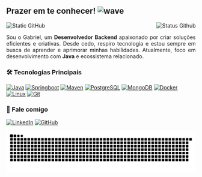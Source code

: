 ## Prazer em te conhecer! <img src="https://media.giphy.com/media/hvRJCLFzcasrR4ia7z/giphy.gif" width="25px" alt="wave"></h2>

<img align='right'  src="https://github-readme-stats.vercel.app/api?username=gabriel-mkv&show_icons=true&theme=tokyonight" alt="Status Github">
<img width="160px" src="https://img.shields.io/static/v1?label=Overview&message=Gabriel&color=f8efd4&style=for-the-badge&logo=GitHub" alt="Static GitHub">

<p align="justify">Sou o Gabriel, um <strong>Desenvolvedor Backend</strong> apaixonado por criar soluções eficientes e criativas. Desde cedo, respiro tecnologia e estou sempre em busca de aprender e aprimorar minhas habilidades. Atualmente, foco em desenvolvimento com <strong>Java</strong> e ecossistema relacionado.</p>
</div>

### 🛠️ Tecnologias Principais

<div>
  <a href="https://docs.oracle.com/en/java/" target="_blank"> <img src="https://cdn.jsdelivr.net/gh/devicons/devicon/icons/java/java-original.svg" width="40" height="40" alt="Java"/></a>
  <a href="https://docs.spring.io/spring-boot/docs/current/reference/html/" target="_blank"> <img src="https://cdn.jsdelivr.net/gh/devicons/devicon/icons/spring/spring-original.svg" width="40" height="40" alt="Springboot"/></a>
  <a href="https://maven.apache.org/docs/" target="_blank"> <img src="https://cdn.jsdelivr.net/gh/devicons/devicon/icons/maven/maven-original.svg" width="40" height="40" alt="Maven"/></a>
  <a href="https://www.postgresql.org/docs/" target="_blank"> <img src="https://cdn.jsdelivr.net/gh/devicons/devicon/icons/postgresql/postgresql-original.svg" width="40" height="40" alt="PostgreSQL"/></a>
  <a href="https://www.mongodb.com/docs/" target="_blank"> <img src="https://cdn.jsdelivr.net/gh/devicons/devicon/icons/mongodb/mongodb-original.svg" width="40" height="40" alt="MongoDB"/></a>
  <a href="https://docs.docker.com/" target="_blank"> <img src="https://cdn.jsdelivr.net/gh/devicons/devicon/icons/docker/docker-original.svg" width="40" height="40" alt="Docker"/></a>
  <a href="https://www.kernel.org/doc/" target="_blank"> <img src="https://cdn.jsdelivr.net/gh/devicons/devicon/icons/linux/linux-original.svg" width="40" height="40" alt="Linux"/></a>
  <a href="https://git-scm.com/doc" target="_blank"> <img src="https://cdn.jsdelivr.net/gh/devicons/devicon/icons/git/git-original.svg" width="40" height="40" alt="Git"/></a>
</div>

### 🤝 Fale comigo
[![LinkedIn](https://img.shields.io/badge/LinkedIn-gabriel-blue?style=for-the-badge&logo=linkedin)](https://www.linkedin.com/in/gabrielmkv)
[![GitHub](https://img.shields.io/badge/GitHub-gabriel--mkv-181717?style=for-the-badge&logo=github)](https://github.com/gabriel-mkv)

![Snake animation](https://github.com/gabriel-mkv/gabriel-mkv/blob/output/github-contribution-grid-snake.svg)
